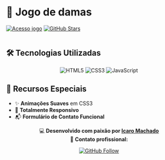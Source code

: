 # 🌟 Jogo de damas

[![Acesso jogo](https://img.shields.io/badge/🚀_Acessar_Portfólio-FF5722?style=for-the-badge&logo=github&logoColor=white)](https://icarox52.github.io/portfolio/)
[![GitHub Stars](https://img.shields.io/github/stars/Icarox52/portfolio?style=for-the-badge)](https://github.com/Icarox52/portfolio/stargazers)

<a href="https://icarox52.github.io/portfolio/"><img src=""></a>


## 🛠️ Tecnologias Utilizadas

<div align="center">
  
![HTML5](https://img.shields.io/badge/HTML5-%23E34F26.svg?style=for-the-badge&logo=html5&logoColor=white)
![CSS3](https://img.shields.io/badge/CSS3-%231572B6.svg?style=for-the-badge&logo=css3&logoColor=white)
![JavaScript](https://img.shields.io/badge/JavaScript-%23323330.svg?style=for-the-badge&logo=javascript&logoColor=%23F7DF1E)

</div>


## 🌟 Recursos Especiais

- ✨ **Animações Suaves** em CSS3
- 📱 **Totalmente Responsivo**
- 📬 **Formulário de Contato Funcional**


<div align="center">
  
💻 **Desenvolvido com paixão por [Icaro Machado](https://github.com/Icarox52)**  
📧 **Contato profissional:** [](WhatsApp)  

[![GitHub Follow](https://img.shields.io/github/followers/Icarox52?style=social&label=Seguir)](https://github.com/Icarox52)

</div>
